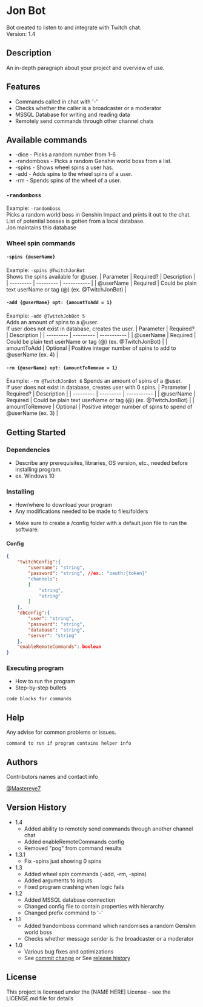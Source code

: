 # Jon Bot

Bot created to listen to and integrate with Twitch chat.\
Version: 1.4

## Description

An in-depth paragraph about your project and overview of use.

## Features

- Commands called in chat with '-'
- Checks whether the caller is a broadcaster or a moderator
- MSSQL Database for writing and reading data
- Remotely send commands through other channel chats

## Available commands

* -dice - Picks a random number from 1-6
* -randomboss - Picks a random Genshin world boss from a list.
* -spins - Shows wheel spins a user has.
* -add - Adds spins to the wheel spins of a user.
* -rm - Spends spins of the wheel of a user.

### `-randomboss`
Example: `-randomboss`\
Picks a random world boss in Genshin Impact and prints it out to the chat.\
List of potential bosses is gotten from a local database.\
Jon maintains this database

### Wheel spin commands
#### `-spins {@userName}`
Example: `-spins @TwitchJonBot`\
Shows the spins available for @user.
| Parameter | Required? | Description |
| --------- | --------- | ----------- |
| @userName | Required | Could be plain text userName or tag (@) (ex. @TwitchJonBot) |

#### `-add {@userName} opt: {amountToAdd = 1}`
Example: `-add @TwitchJobBot 5`\
Adds an amount of spins to a @user.\
If user does not exist in database, creates the user.
| Parameter | Required? | Description |
| --------- | --------- | ----------- |
| @userName | Required | Could be plain text userName or tag (@) (ex. @TwitchJonBot) |
| amountToAdd | Optional | Positive integer number of spins to add to @userName (ex. 4) |

#### `-rm {@userName} opt: {amountToRemove = 1}`
Example: `-rm @TwitchJonBot 6`
Spends an amount of spins of a @user.\
If user does not exist in database, creates user with 0 spins.
| Parameter | Required? | Description |
| --------- | --------- | ----------- |
| @userName | Required  | Could be plain text userName or tag (@) (ex. @TwitchJonBot) |
| amountToRemove | Optional | Positive integer number of spins to spend of @userName (ex. 3) |

## Getting Started

### Dependencies

* Describe any prerequisites, libraries, OS version, etc., needed before installing program.
* ex. Windows 10

### Installing

* How/where to download your program
* Any modifications needed to be made to files/folders

- Make sure to create a /config folder with a default.json file to run the software.

#### Config
```json
{
    "twitchConfig":{
        "username": "string",
        "password": "string", //ex.: "oauth:{token}"
        "channels": 
        [
            "string",
            "string"
        ]
    },
    "dbConfig":{
        "user": "string",
        "password": "string",
        "database": "string",
        "server": "string"
    },
    "enableRemoteCommands": boolean
}
```

### Executing program

* How to run the program
* Step-by-step bullets
```
code blocks for commands
```

## Help

Any advise for common problems or issues.
```
command to run if program contains helper info
```

## Authors

Contributors names and contact info

[@Mastereye7](https://twitter.com/Mastereye7)

## Version History
* 1.4
    * Added ability to remotely send commands through another channel chat
    * Added enableRemoteCommands config
    * Removed "pog" from command results
* 1.3.1
    * Fix -spins just showing 0 spins
* 1.3
    * Added wheel spin commands (-add, -rm, -spins)
    * Added arguments to inputs
    * Fixed program crashing when logic fails
* 1.2
    * Added MSSQL database connection
    * Changed config file to contain properties with hierarchy
    * Changed prefix command to '-'
* 1.1
    * Added !randomboss command which randomises a random Genshin world boss
    * Checks whether message sender is the broadcaster or a moderator
* 1.0
    * Various bug fixes and optimizations
    * See [commit change]() or See [release history]()

## License

This project is licensed under the [NAME HERE] License - see the LICENSE.md file for details
